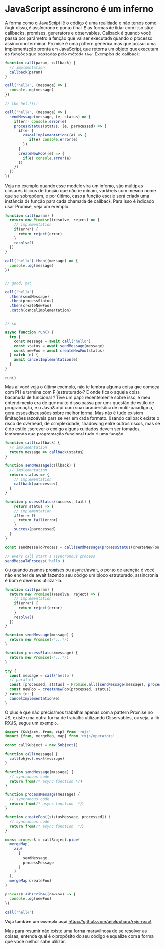 # JavaScript assíncrono é um inferno
A forma como o JavaScript lê o código é uma realidade e não temos como fugir disso, é assíncrono e ponto final.
E as formas de lidar com isso são: callbacks, promises, generators e observables.
Callback é quando você passa por parâmetro a função que vai ser executada quando o processo assíncrono terminar.
Promise é uma pattern genérica mas que possui uma implementação pronta em JavaScript, que retorna um objeto que executam as funções que passadas pelo método `then`
Exemplos de callback:


```js
function call(param, callback) {
  // implemntation
  callback(param)
}

call('hello', (message) => {
  console.log(message)
})

// the hell!!!!

call('hello', (message) => {
  sendMessage(message, (e, status) => {
    if(err) console.error(e)
    processStatus(status, (e, parocessed) => {
      if(e) {
        cancelImplementation((e) => {
           if(e) console.error(e)
        })
      }
      createNewFoo((e) => {
        if(e) console.error(e)
      })
    })
  })
})
```

Veja no exemplo quando esse modelo vira um inferno, são múltiplas closures blocos de função que não terminam, variáveis com mesmo nome que se sobrepõem, e por último, caso a função escale será criado uma instância de função para cada chamada de callback.
Para isso é indicado usar Promise, veja um exemplo:

```js
function call(param) {
  return new Promise((resolve, reject) => {
    // implementation
    if(error) {
      return reject(error)
    }
    resolve()
  })
}

call('hello').then((message) => {
  console.log(message)
})


// good, but

call('hello')
  .then(sendMessage)
  .then(processStatus)
  .then(createNewFoo)
  .catch(cancelImplementation)


// so

async function run() {
  try {
    const message = await call('hello')
    const status = await sendMessage(message)
    const newFoo = await createNewFoo(status)
  } catch (e) {
    await cancelImplementation(e)
  }
}

run()
```

Mas aí você veja o último exemplo, não te lembra alguma coisa que começa com PH e termina com P (estruturado)?
E onde fica o aquela coisa bacanuda de funcional ?
Tive um papo recentemente sobre isso, e meu entendimento era de que muito disso passa por uma questão de estilo de programação, e o JavaScript com sua característica de multi-paradigma, gera esses discussões sobre melhor forma.
Mas não é tudo existem limitações razoáveis para se ver em cada formato.
Usando callback existe o risco de overhead, de complexidade, shadowing entre outros riscos, mas se é do estilo escrever o código alguns cuidados devem ser tomados, lembrando que programação funcional tudo é uma função.

```js
function call(callback) {
  // implementation
  return message => callback(status)
}

function sendMessage(callback) {
  // implementation
  return status => {
    // implementation
    callback(parocessed)
  }
} 

function processStatus(success, fail) {
    return status => {
    // implementation
    if(error){
      return fail(error)
    }
    success(parocessed)
  }
}
  
const sendMessaToProcess = call(sendMessage(processStatus(createNewFoo, cancelImplementation))

// every call start a asyncronous process
sendMessaToProcess('hello')
```

Ou quando usamos promises ou async//await, o ponto de atenção é você não encher de await fazendo seu código um bloco estruturado, assincronia é bom e devemos utilizar-la.

```js
function call(param) {
  return new Promise((resolve, reject) => {
    // implementation
    if(error) {
      return reject(error)
    }
    resolve()
  })
}

function sendMessage(message) {
  return new Promise(/*...*/)
}

function processStatus(message) {
  return new Promise(/*...*/)
}

try {
  const message = call('hello')
  // parallel
  const [processed, status] = Promise.all([sendMessage(message), processStatus(message)])
  const newFoo = createNewFoo(processed, status)
} catch (e) {
  cancelImplementation(e)
}
```

O plus é que não precisamos trabalhar apenas com a pattern Promise no JS, existe uma outra forma de trabalho utilizando Observables, ou seja, a lib RXJS, segue um exemplo.

```js
import {Subject, from, zip} from 'rxjs'
import {from, mergeMap, map} from 'rxjs/operators'

const callSubject = new Subject()

function call(message) {
  callSubject.next(message)
}

function sendMessage(message) {
  // syncronous code
  return from(/* async function */)
}

function processMessage(message) {
  // syncronous code
  return from(/* async function  */)
}

function createFoo([statusMessage, processed]) {
  // syncronous code
  return from(/* async function  */)
}

const process$ = callSubject.pipe(
  mergeMap(
    zip(
      [
        sendMessage,
        processMessage
      ]
    )
  ),
  mergeMap(createFoo)
)

process$.subscribe((newFoo) => {
  console.log(newFoo)
})

call('hello')
```

Veja também um exemplo aqui https://github.com/arielpchara/rxjs-react

Mas para resumir não existe uma forma maravilhosa de se resolver as coisas, entenda qual é o propósito do seu código e equalize com a forma que você melhor sabe utilizar.

